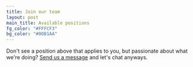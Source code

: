 ```yaml
---
title: Join our team
layout: post
main_title: Available positions
fg_color: "#FFFCF3"
bg_color: "#00B1AA"
---
```


Don't see a position above that applies to you, but passionate about what we're doing? [Send us a message](mailto:team@oakmade.com?subject=Name%20your%20position) and let's chat anyways.